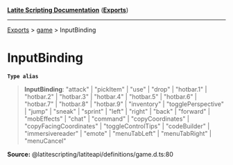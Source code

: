 [**Latite Scripting Documentation**](../../README.md) ([**Exports**](../../exports.md))

---

[Exports](../../exports.md) > [game](../index.md) > InputBinding

# InputBinding

**`Type alias`**

> **InputBinding**: "attack" \| "pickItem" \| "use" \| "drop" \| "hotbar.1" \| "hotbar.2" \| "hotbar.3" \| "hotbar.4" \| "hotbar.5" \| "hotbar.6" \| "hotbar.7" \| "hotbar.8" \| "hotbar.9" \| "inventory" \| "togglePerspective" \| "jump" \| "sneak" \| "sprint" \| "left" \| "right" \| "back" \| "forward" \| "mobEffects" \| "chat" \| "command" \| "copyCoordinates" \| "copyFacingCoordinates" \| "toggleControlTips" \| "codeBuilder" \| "immersivereader" \| "emote" \| "menuTabLeft" \| "menuTabRight" \| "menuCancel"

**Source:** @latitescripting/latiteapi/definitions/game.d.ts:80
